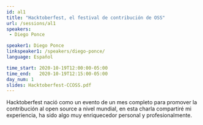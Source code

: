 ```yaml
---
id: al1
title: "Hacktoberfest, el festival de contribución de OSS"
url: /sessions/al1
speakers:
 - Diego Ponce

speaker1: Diego Ponce
linkspeaker1: /speakers/diego-ponce/
language: Español

time_start: 2020-10-19T12:00:00-05:00
time_end:   2020-10-19T12:15:00-05:00
day_num: 1
slides: Hacktoberfest-CCOSS.pdf
---
```


Hacktoberfest nació como un evento de un mes completo para promover la contribución al open source a nivel mundial, en esta charla compartiré mi experiencia, ha sido algo muy enriquecedor personal y profesionalmente.